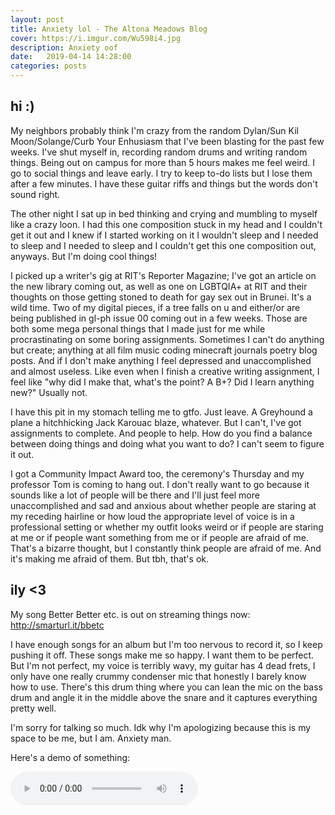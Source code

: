 ```yaml
---
layout: post
title: Anxiety lol - The Altona Meadows Blog
cover: https://i.imgur.com/Wu598i4.jpg
description: Anxiety oof
date:   2019-04-14 14:28:00
categories: posts
---
```


## hi :)

My neighbors probably think I'm crazy from the random Dylan/Sun Kil Moon/Solange/Curb Your Enhusiasm that I've been blasting for the past few weeks. I've shut myself in, recording random drums and writing random things. Being out on campus for more than 5 hours makes me feel weird. I go to social things and leave early. I try to keep to-do lists but I lose them after a few minutes. I have these guitar riffs and things but the words don't sound right.

The other night I sat up in bed thinking and crying and mumbling to myself like a crazy loon. I had this one composition stuck in my head and I couldn't get it out and I knew if I started working on it I wouldn't sleep and I needed to sleep and I needed to sleep and I couldn't get this one composition out, anyways. But I'm doing cool things!

I picked up a writer's gig at RIT's Reporter Magazine; I've got an article on the new library coming out, as well as one on LGBTQIA+ at RIT and their thoughts on those getting stoned to death for gay sex out in Brunei. It's a wild time. Two of my digital pieces, if a tree falls on u and either/or are being published in gl-ph issue 00 coming out in a few weeks. Those are both some mega personal things that I made just for me while procrastinating on some boring assignments. Sometimes I can't do anything but create; anything at all film music coding minecraft journals poetry blog posts. And if I don't make anything I feel depressed and unaccomplished and almost useless. Like even when I finish a creative writing assignment, I feel like "why did I make that, what's the point? A B+? Did I learn anything new?" Usually not.

I have this pit in my stomach telling me to gtfo. Just leave. A Greyhound a plane a hitchhicking Jack Karouac blaze, whatever. But I can't, I've got assignments to complete. And people to help. How do you find a balance between doing things and doing what you want to do? I can't seem to figure it out.

I got a Community Impact Award too, the ceremony's Thursday and my professor Tom is coming to hang out. I don't really want to go because it sounds like a lot of people will be there and I'll just feel more unaccomplished and sad and anxious about whether people are staring at my receding hairline or how loud the appropriate level of voice is in a professional setting or whether my outfit looks weird or if people are staring at me or if people want something from me or if people are afraid of me. That's a bizarre thought, but I constantly think people are afraid of me. And it's making me afraid of them. But tbh, that's ok.

## ily <3

My song Better Better etc. is out on streaming things now: http://smarturl.it/bbetc

I have enough songs for an album but I'm too nervous to record it, so I keep pushing it off. These songs make me so happy. I want them to be perfect. But I'm not perfect, my voice is terribly wavy, my guitar has 4 dead frets, I only have one really crummy condenser mic that honestly I barely know how to use. There's this drum thing where you can lean the mic on the bass drum and angle it in the middle above the snare and it captures everything pretty well.

I'm sorry for talking so much. Idk why I'm apologizing because this is my space to be me, but I am. Anxiety man.

Here's a demo of something:

<audio controls>
  <source src="{{ site.baseurl }}/audio/paral.wav" type="audio/wav">
Your browser does not support the audio element.
</audio>
